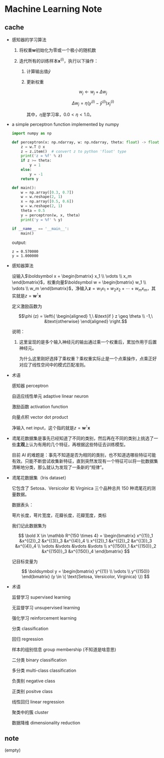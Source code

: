 # Machine Learning Note

## cache

* 感知器的学习算法

    1. 将权重$\boldsymbol w$初始化为零或一个极小的随机数

    2. 迭代所有的训练样本$\boldsymbol x^{(i)}$，执行以下操作：

        1. 计算输出值$\hat y$

        2. 更新权重

            $$w_j \leftarrow w_j + \Delta w_j$$

            $$\Delta w_j = \eta (y^{(i)} - \hat y^{(i)}) x_j^{(i)}$$

            其中，$\eta$是学习率，$0.0 \lt \eta \lt 1.0$。

* a simple perceptron function implemented by numpy

    ```python
    import numpy as np

    def perceptron(x: np.ndarray, w: np.ndarray, theta: float) -> float:
        z = w.T @ x
        z = z.item()  # convert z to python 'float' type
        print('z = %f' % z)
        if z >= theta:
            y = 1
        else:
            y = -1
        return y

    def main():
        w = np.array([0.3, 0.7])
        w = w.reshape(2, 1)
        x = np.array([0.5, 0.6])
        w = w.reshape(2, 1)
        theta = 0.5
        y = perceptron(w, x, theta)
        print('y = %f' % y)

    if __name__ == '__main__':
        main()
    ```

    output:

    ```
    z = 0.570000
    y = 1.000000
    ```

* 感知器算法

    设输入$\boldsymbol x = \begin{bmatrix} x_1 \\ \vdots \\ x_m \end{bmatrix}$，权重向量$\boldsymbol w = \begin{bmatrix} w_1 \\ \vdots \\ w_m \end{bmatrix}$，净输入$\boldsymbol z = w_1 x_1 + w_2 x_ 2 + \cdots + w_m x_m$，其实就是$z = \boldsymbol w^\intercal \boldsymbol x$
    
    定义激励函数为

    $$\phi (z) = \left\{ \begin{aligned} 1,\ &\text{if } z \geq \theta \\ -1,\ &\text{otherwise}  \end{aligned} \right.$$

    说明：

    1. 这里呈现的是多个输入神经元的输出通过乘一个权重后，累加作用于后置神经元。

        为什么这里刚好选择了乘权重？乘权重实际止是一个点乘操作，点乘正好对应了线性空间中的模式匹配准则。

* 术语

    感知器 perceptron

    自适应线性单元 adaptive linear neuron

    激励函数 activation function

    向量点积 vector dot product

    净输入 net input，这个指的就是$z = \boldsymbol w^\intercal \boldsymbol x$

* 鸢尾花数据集是事先已经知道了不同的类别，然后再在不同的类别上挑选了一些**主观**上认为有用的几个特征，再根据这些特征去训练模型。

    目前 AI 的难题是：事先不知道是否为相同的类别，也不知道选哪些特征可能有效。只能不断尝试收集新特征，直到突然发现有一个特征可以将一批数据集清晰地分类，那么就认为发现了一条新的“规律”。

* 鸢尾花数据集（Iris dataset）

    它包含了 Setosa、Versicolor 和 Virginica 三个品种总共 150 种鸢尾花的测量数据。

    数据表头：

    萼片长度，萼片宽度，花瓣长度，花瓣宽度，类标

    我们记此数据集为

    $$
    \bold X \in \mathbb R^{150 \times 4} = 
    \begin{bmatrix}
    x^{(1)}_1 &x^{(2)}_2 &x^{(3)}_3 &x^{(4)}_4 \\
    x^{(2)}_1 &x^{(2)}_2 &x^{(3)}_3 &x^{(4)}_4 \\
    \vdots &\vdots &\vdots &\vdots \\
    x^{(150)}_1 &x^{(150)}_2 &x^{(150)}_3 &x^{(150)}_4
    \end{bmatrix}
    $$

    记目标变量为

    $$
    \boldsymbol y =
    \begin{bmatrix}
    y^{(1)} \\
    \vdots \\
    y^{(150)}
    \end{bmatrix}
    (y \in \{ \text{Setosa, Versicolor, Virginica} \})
    $$

* 术语

    监督学习 supervised learning

    无监督学习 unsupervised learning

    强化学习 reinforcement learning

    分类 classification

    回归 regression

    样本的组别信息 group membership  (不知道是啥意思)

    二分类 binary classification

    多分类 multi-class classification

    负类别 negative class

    正类别 positve class

    线性回归 linear regression

    聚类中的簇 cluster

    数据降维 dimensionality reduction

## note

(empty)